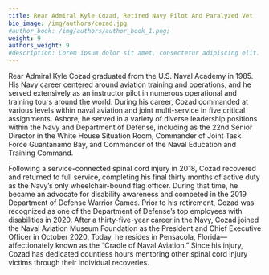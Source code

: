 ```yaml
---
title: Rear Admiral Kyle Cozad, Retired Navy Pilot And Paralyzed Vet
bio_image: /img/authors/cozad.jpg
#author_book: /img/authors/author_book_1.png;
weight: 9
authors_weight: 9
#description: Lorem ipsum dolor sit amet, consectetur adipiscing elit. Nulla placerat libero sit amet purus posuere, nec efficitur dui pretium. Phasellus non aliquet nisi. Ut cursus, est ac lobortis laoreet, magna dolor commodo tortor, ac fringilla sem metus vitae ligula.
---
```


Rear Admiral Kyle Cozad graduated from the U.S. Naval Academy in 1985. His Navy career centered around aviation training and operations, and he served extensively as an instructor pilot in numerous operational and training tours around the world. During his career, Cozad commanded at various levels within naval aviation and joint multi-service in five critical assignments. Ashore, he served in a variety of diverse leadership positions within the Navy and Department of Defense, including as the 22nd Senior Director in the White House Situation Room, Commander of Joint Task Force Guantanamo Bay, and Commander of the Naval Education and Training Command.

Following a service-connected spinal cord injury in 2018, Cozad recovered and returned to full service, completing his final thirty months of active duty as the Navy’s only wheelchair-bound flag officer. During that time, he became an advocate for disability awareness and competed in the 2019 Department of Defense Warrior Games. Prior to his retirement, Cozad was recognized as one of the Department of Defense’s top employees with disabilities in 2020. After a thirty-five-year career in the Navy, Cozad joined the Naval Aviation Museum Foundation as the President and Chief Executive Officer in October 2020. Today, he resides in Pensacola, Florida—affectionately known as the “Cradle of Naval Aviation.” Since his injury, Cozad has dedicated countless hours mentoring other spinal cord injury victims through their individual recoveries.
